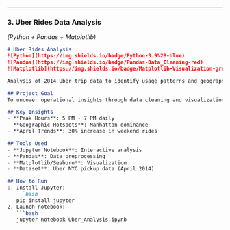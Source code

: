 
---

### **3. Uber Rides Data Analysis**  
*(Python + Pandas + Matplotlib)*  

```markdown
# Uber Rides Analysis  
![Python](https://img.shields.io/badge/Python-3.9%2B-blue)
![Pandas](https://img.shields.io/badge/Pandas-Data_Cleaning-red)
![Matplotlib](https://img.shields.io/badge/Matplotlib-Visualization-green)

Analysis of 2014 Uber trip data to identify usage patterns and geographic hotspots.

## Project Goal  
To uncover operational insights through data cleaning and visualization of 500K+ Uber rides.

## Key Insights  
- **Peak Hours**: 5 PM - 7 PM daily  
- **Geographic Hotspots**: Manhattan dominance  
- **April Trends**: 30% increase in weekend rides  

## Tools Used  
- **Jupyter Notebook**: Interactive analysis  
- **Pandas**: Data preprocessing  
- **Matplotlib/Seaborn**: Visualization  
- **Dataset**: Uber NYC pickup data (April 2014)  

## How to Run  
1. Install Jupyter:  
   ```bash
   pip install jupyter
2. Launch notebook:
   ```bash
   jupyter notebook Uber_Analysis.ipynb

